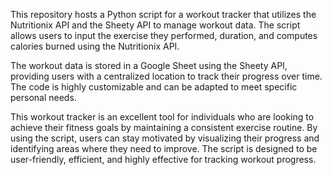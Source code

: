 This repository hosts a Python script for a workout tracker that utilizes the Nutritionix API and the Sheety API to manage workout data. The script allows users to input the exercise they performed, duration, and computes calories burned using the Nutritionix API.

The workout data is stored in a Google Sheet using the Sheety API, providing users with a centralized location to track their progress over time. The code is highly customizable and can be adapted to meet specific personal needs.

This workout tracker is an excellent tool for individuals who are looking to achieve their fitness goals by maintaining a consistent exercise routine. By using the script, users can stay motivated by visualizing their progress and identifying areas where they need to improve. The script is designed to be user-friendly, efficient, and highly effective for tracking workout progress.
